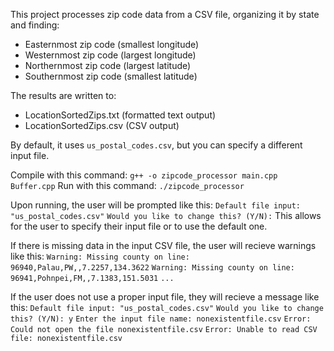 This project processes zip code data from a CSV file, organizing it by state and finding:
- Easternmost zip code (smallest longitude)
- Westernmost zip code (largest longitude)
- Northernmost zip code (largest latitude)
- Southernmost zip code (smallest latitude)

The results are written to:
- LocationSortedZips.txt (formatted text output)
- LocationSortedZips.csv (CSV output)

By default, it uses `us_postal_codes.csv`, but you can specify a different input file.

Compile with this command:
`g++ -o zipcode_processor main.cpp Buffer.cpp`
Run with this command:
`./zipcode_processor`

Upon running, the user will be prompted like this:
`Default file input: "us_postal_codes.csv"`
`Would you like to change this? (Y/N):`
This allows for the user to specify their input file or to use the default one.

If there is missing data in the input CSV file, the user will recieve warnings like this:
`Warning: Missing county on line: 96940,Palau,PW,,7.2257,134.3622`
`Warning: Missing county on line: 96941,Pohnpei,FM,,7.1383,151.5031`
`...`

If the user does not use a proper input file, they will recieve a message like this:
`Default file input: "us_postal_codes.csv"`
`Would you like to change this? (Y/N): y`
`Enter the input file name: nonexistentfile.csv`
`Error: Could not open the file nonexistentfile.csv`
`Error: Unable to read CSV file: nonexistentfile.csv`